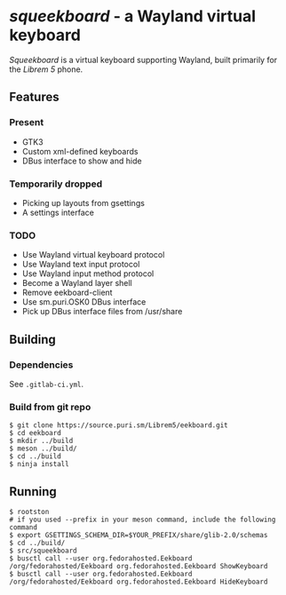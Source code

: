 *squeekboard* - a Wayland virtual keyboard
========================================

*Squeekboard* is a virtual keyboard supporting Wayland, built primarily for the *Librem 5* phone.

Features
--------

### Present

- GTK3
- Custom xml-defined keyboards
- DBus interface to show and hide

### Temporarily dropped

- Picking up layouts from gsettings
- A settings interface

### TODO

- Use Wayland virtual keyboard protocol
- Use Wayland text input protocol
- Use Wayland input method protocol
- Become a Wayland layer shell
- Remove eekboard-client
- Use sm.puri.OSK0 DBus interface
- Pick up DBus interface files from /usr/share

Building
--------

### Dependencies

See `.gitlab-ci.yml`.

### Build from git repo

```
$ git clone https://source.puri.sm/Librem5/eekboard.git
$ cd eekboard
$ mkdir ../build
$ meson ../build/
$ cd ../build
$ ninja install
```

Running
-------

```
$ rootston
# if you used --prefix in your meson command, include the following command
$ export GSETTINGS_SCHEMA_DIR=$YOUR_PREFIX/share/glib-2.0/schemas
$ cd ../build/
$ src/squeekboard
$ busctl call --user org.fedorahosted.Eekboard /org/fedorahosted/Eekboard org.fedorahosted.Eekboard ShowKeyboard
$ busctl call --user org.fedorahosted.Eekboard /org/fedorahosted/Eekboard org.fedorahosted.Eekboard HideKeyboard
```
